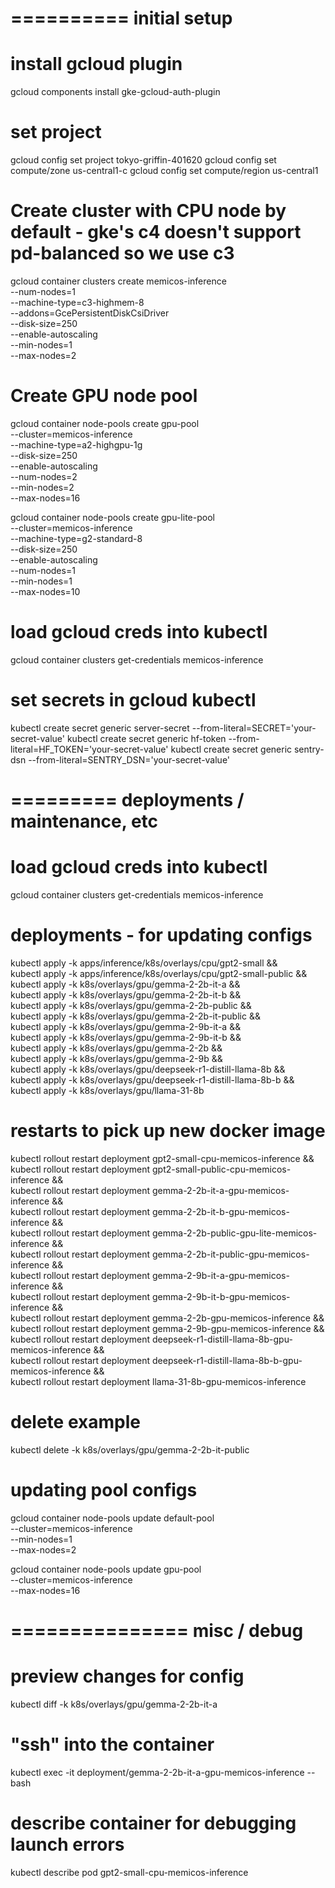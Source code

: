 # ========== initial setup

# install gcloud plugin

gcloud components install gke-gcloud-auth-plugin

# set project

gcloud config set project tokyo-griffin-401620
gcloud config set compute/zone us-central1-c
gcloud config set compute/region us-central1

# Create cluster with CPU node by default - gke's c4 doesn't support pd-balanced so we use c3

gcloud container clusters create memicos-inference \
 --num-nodes=1 \
 --machine-type=c3-highmem-8 \
 --addons=GcePersistentDiskCsiDriver \
 --disk-size=250 \
 --enable-autoscaling \
 --min-nodes=1 \
 --max-nodes=2

# Create GPU node pool

gcloud container node-pools create gpu-pool \
 --cluster=memicos-inference \
 --machine-type=a2-highgpu-1g \
 --disk-size=250 \
 --enable-autoscaling \
 --num-nodes=2 \
 --min-nodes=2 \
 --max-nodes=16

gcloud container node-pools create gpu-lite-pool \
 --cluster=memicos-inference \
 --machine-type=g2-standard-8 \
 --disk-size=250 \
 --enable-autoscaling \
 --num-nodes=1 \
 --min-nodes=1 \
 --max-nodes=10

# load gcloud creds into kubectl

gcloud container clusters get-credentials memicos-inference

# set secrets in gcloud kubectl

kubectl create secret generic server-secret --from-literal=SECRET='your-secret-value'
kubectl create secret generic hf-token --from-literal=HF_TOKEN='your-secret-value'
kubectl create secret generic sentry-dsn --from-literal=SENTRY_DSN='your-secret-value'

# ========= deployments / maintenance, etc

# load gcloud creds into kubectl

gcloud container clusters get-credentials memicos-inference

# deployments - for updating configs

kubectl apply -k apps/inference/k8s/overlays/cpu/gpt2-small && \
kubectl apply -k apps/inference/k8s/overlays/cpu/gpt2-small-public && \
kubectl apply -k k8s/overlays/gpu/gemma-2-2b-it-a && \
kubectl apply -k k8s/overlays/gpu/gemma-2-2b-it-b && \
kubectl apply -k k8s/overlays/gpu/gemma-2-2b-public && \
kubectl apply -k k8s/overlays/gpu/gemma-2-2b-it-public && \
kubectl apply -k k8s/overlays/gpu/gemma-2-9b-it-a && \
kubectl apply -k k8s/overlays/gpu/gemma-2-9b-it-b && \
kubectl apply -k k8s/overlays/gpu/gemma-2-2b && \
kubectl apply -k k8s/overlays/gpu/gemma-2-9b && \
kubectl apply -k k8s/overlays/gpu/deepseek-r1-distill-llama-8b && \
kubectl apply -k k8s/overlays/gpu/deepseek-r1-distill-llama-8b-b && \
kubectl apply -k k8s/overlays/gpu/llama-31-8b

# restarts to pick up new docker image

kubectl rollout restart deployment gpt2-small-cpu-memicos-inference && \
kubectl rollout restart deployment gpt2-small-public-cpu-memicos-inference && \
kubectl rollout restart deployment gemma-2-2b-it-a-gpu-memicos-inference && \
kubectl rollout restart deployment gemma-2-2b-it-b-gpu-memicos-inference && \
kubectl rollout restart deployment gemma-2-2b-public-gpu-lite-memicos-inference && \
kubectl rollout restart deployment gemma-2-2b-it-public-gpu-memicos-inference && \
kubectl rollout restart deployment gemma-2-9b-it-a-gpu-memicos-inference && \
kubectl rollout restart deployment gemma-2-9b-it-b-gpu-memicos-inference && \
kubectl rollout restart deployment gemma-2-2b-gpu-memicos-inference && \
kubectl rollout restart deployment gemma-2-9b-gpu-memicos-inference && \
kubectl rollout restart deployment deepseek-r1-distill-llama-8b-gpu-memicos-inference && \
kubectl rollout restart deployment deepseek-r1-distill-llama-8b-b-gpu-memicos-inference && \
kubectl rollout restart deployment llama-31-8b-gpu-memicos-inference

# delete example

kubectl delete -k k8s/overlays/gpu/gemma-2-2b-it-public

# updating pool configs

gcloud container node-pools update default-pool \
 --cluster=memicos-inference \
 --min-nodes=1 \
 --max-nodes=2

gcloud container node-pools update gpu-pool \
 --cluster=memicos-inference \
 --max-nodes=16

# =============== misc / debug

# preview changes for config

kubectl diff -k k8s/overlays/gpu/gemma-2-2b-it-a

# "ssh" into the container

kubectl exec -it deployment/gemma-2-2b-it-a-gpu-memicos-inference -- bash

# describe container for debugging launch errors

kubectl describe pod gpt2-small-cpu-memicos-inference
